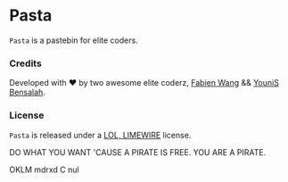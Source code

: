 # Pasta

`Pasta` is a pastebin for elite coders.

### Credits

Developed with &hearts; by two awesome elite coderz, [Fabien Wang](mailto:fabienwang@eliteheberg.fr) &amp;&amp; [YouniS Bensalah](mailto:younishd@eliteheberg.fr).

### License

`Pasta` is released under a [LOL, LIMEWIRE](http://cristgaming.com/pirate.swf) license.

DO WHAT YOU WANT 'CAUSE A PIRATE IS FREE. YOU ARE A PIRATE.

OKLM
mdrxd
C nul